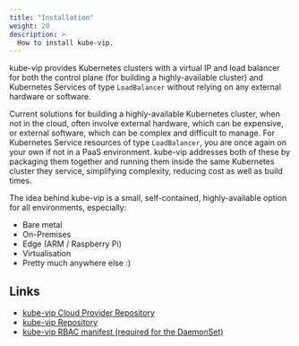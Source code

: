```yaml
---
title: "Installation"
weight: 20
description: >
  How to install kube-vip.
---
```


kube-vip provides Kubernetes clusters with a virtual IP and load balancer for both the control plane (for building a highly-available cluster) and Kubernetes Services of type `LoadBalancer` without relying on any external hardware or software.

Current solutions for building a highly-available Kubernetes cluster, when not in the cloud, often involve external hardware, which can be expensive, or external software, which can be complex and difficult to manage. For Kubernetes Service resources of type `LoadBalancer`, you are once again on your own if not in a PaaS environment. kube-vip addresses both of these by packaging them together and running them inside the same Kubernetes cluster they service, simplifying complexity, reducing cost as well as build times.

The idea behind kube-vip is a small, self-contained, highly-available option for all environments, especially:

- Bare metal
- On-Premises
- Edge (ARM / Raspberry Pi)
- Virtualisation
- Pretty much anywhere else :)

## Links

- [kube-vip Cloud Provider Repository](https://github.com/kube-vip/kube-vip-cloud-provider)
- [kube-vip Repository](https://github.com/kube-vip/kube-vip)
- [kube-vip RBAC manifest (required for the DaemonSet)](https://kube-vip.io/manifests/rbac.yaml)
